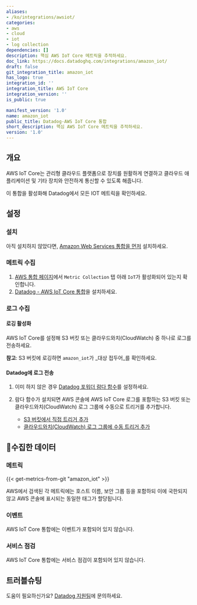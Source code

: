 ```yaml
---
aliases:
- /ko/integrations/awsiot/
categories:
- aws
- cloud
- iot
- log collection
dependencies: []
description: 핵심 AWS IoT Core 메트릭을 추적하세요.
doc_link: https://docs.datadoghq.com/integrations/amazon_iot/
draft: false
git_integration_title: amazon_iot
has_logo: true
integration_id: ''
integration_title: AWS IoT Core
integration_version: ''
is_public: true

manifest_version: '1.0'
name: amazon_iot
public_title: Datadog-AWS IoT Core 통합
short_description: 핵심 AWS IoT Core 메트릭을 추적하세요.
version: '1.0'
---
```


<!--  SOURCED FROM https://github.com/DataDog/dogweb -->
## 개요

AWS IoT Core는 관리형 클라우드 플랫폼으로 장치를 원활하게 연결하고 클라우드 애플리케이션 및 기타 장치와 안전하게 통신할 수 있도록 해줍니다.

이 통합을 활성화해 Datadog에서 모든 IOT 메트릭을 확인하세요.

## 설정

### 설치

아직 설치하지 않았다면, [Amazon Web Services 통합을 먼저][1] 설치하세요.

### 메트릭 수집

1. [AWS 통합 페이지][2]에서 `Metric Collection` 탭 아래 `IoT`가 활성화되어 있는지 확인합니다.
2. [Datadog - AWS IoT Core 통합][3]을 설치하세요.

### 로그 수집

#### 로깅 활성화

AWS IoT Core를 설정해 S3 버킷 또는 클라우드와치(CloudWatch) 중 하나로 로그를 전송하세요.

**참고**: S3 버킷에 로깅하면 `amazon_iot`가 _대상 접두어_를 확인하세요.

#### Datadog에 로그 전송

1. 이미 하지 않은 경우 [Datadog 포워더 람다 함수][4]를 설정하세요.
2. 람다 함수가 설치되면 AWS 콘솔에 AWS IoT Core 로그를 포함하는 S3 버킷 또는 클라우드와치(CloudWatch) 로그 그룹에 수동으로 트리거를 추가합니다.

    - [S3 버킷에서 직접 트리거 추가][5]
    - [클라우드와치(CloudWatch) 로그 그룹에 수동 트리거 추가][6]

## 수집한 데이터

### 메트릭
{{< get-metrics-from-git "amazon_iot" >}}


AWS에서 검색된 각 메트릭에는 호스트 이름, 보안 그룹 등을 포함하되 이에 국한되지 않고 AWS 콘솔에 표시되는 동일한 태그가 할당됩니다.

### 이벤트

AWS IoT Core 통합에는 이벤트가 포함되어 있지 않습니다.

### 서비스 점검

AWS IoT Core 통합에는 서비스 점검이 포함되어 있지 않습니다.

## 트러블슈팅

도움이 필요하신가요? [Datadog 지원팀][8]에 문의하세요.

[1]: https://docs.datadoghq.com/ko/integrations/amazon_web_services/
[2]: https://app.datadoghq.com/integrations/amazon-web-services
[3]: https://app.datadoghq.com/integrations/amazon-iot
[4]: https://docs.datadoghq.com/ko/logs/guide/forwarder/
[5]: https://docs.datadoghq.com/ko/integrations/amazon_web_services/?tab=allpermissions#collecting-logs-from-s3-buckets
[6]: https://docs.datadoghq.com/ko/integrations/amazon_web_services/?tab=allpermissions#collecting-logs-from-cloudwatch-log-group
[7]: https://github.com/DataDog/dogweb/blob/prod/integration/amazon_iot/amazon_iot_metadata.csv
[8]: https://docs.datadoghq.com/ko/help/
